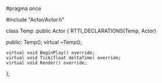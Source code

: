 #pragma once

#include "Actor/Actor.h"

class Temp :public Actor
{
	RTTI_DECLARATIONS(Temp, Actor)

public:
	Temp();
	virtual ~Temp();

	virtual void BeginPlay() override;
	virtual void Tick(float deltaTime) override;
	virtual void Render() override;
};
